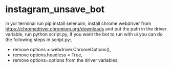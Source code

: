 # instagram_unsave_bot
in yor terminal run pip install selenuim,
install chrome webdriver from https://chromedriver.chromium.org/downloads and put the path in the driver variable,
run python script.py,
if you want the bot to run with ui you can do the following steps in script.py:,
- remove options = webdriver.ChromeOptions(),
- remove options.headless = True,
- remove options=options from the driver variables,
